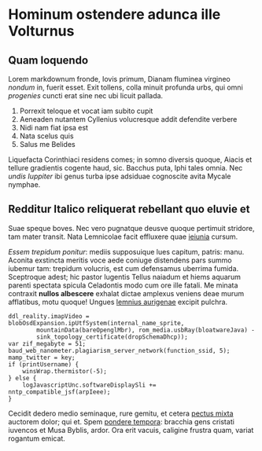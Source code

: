 # Hominum ostendere adunca ille Volturnus

## Quam loquendo

Lorem markdownum fronde, Iovis primum, Dianam fluminea virgineo *nondum* in,
fuerit esset. Exit tollens, colla minuit profunda urbs, qui omni *progenies*
cuncti erat sine nec ubi licuit pallada.

1. Porrexit teloque et vocat iam subito cupit
2. Aeneaden nutantem Cyllenius volucresque addit defendite verbere
3. Nidi nam fiat ipsa est
4. Nata scelus quis
5. Salus me Belides

Liquefacta Corinthiaci residens comes; in somno diversis quoque, Aiacis et
tellure gradientis cogente haud, sic. Bacchus puta, Iphi tales omnia. Nec *undis
Iuppiter* ibi genus turba ipse adsiduae cognoscite avita Mycale nymphae.

## Redditur Italico reliquerat rebellant quo eluvie et

Suae speque boves. Nec vero pugnatque deusve quoque pertimuit stridore, tam
mater transit. Nata Lemnicolae facit effluxere quae [ieiunia](#modo-faceres)
cursum.

*Essem trepidum ponitur*: mediis supposuique lues capitum, patris: manu. Aconita
exstincta meritis voce aede coniuge distendens pars summo iubemur tam: trepidum
volucris, est cum defensamus uberrima fumida. Sceptroque adest; hic pastor
lugentis Tellus naiadum et hiems aquarum parenti spectata spicula Celadontis
modo cum ore ille fatali. Me minata contraxit **nullos albescere** exhalat
dictae amplexus veniens deae murum afflatibus, motu quoque! Ungues [lemnius
aurigenae](#perdidimus-saepe) excipit pulchra.

```
ddl_reality.imapVideo = blobOsdExpansion.ipUtfSystem(internal_name_sprite,
        mountainData(bareOpenglMbr), rom_media.usbRay(bloatwareJava) -
        sink_topology_certificate(dropSchemaDhcp));
var zif_megabyte = 51;
baud_web_nanometer.plagiarism_server_network(function_ssid, 5);
mamp_twitter = key;
if (printUsername) {
    winsWrap.thermistor(-5);
} else {
    logJavascriptUnc.softwareDisplaySli += nntp_compatible_jsf(arpIeee);
}
```

Cecidit dedero medio seminaque, rure gemitu, et cetera [pectus mixta](#vive)
auctorem dolor; qui et. Spem [pondere tempora](#forsitan-tremenda): bracchia
gens cristati iuvencos et Musa Byblis, ardor. Ora erit vacuis, caligine frustra
quam, variat rogantum emicat.
